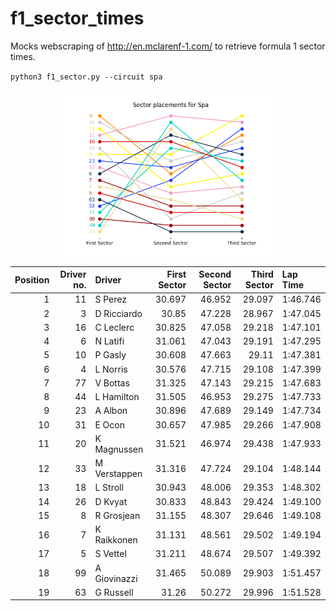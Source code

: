 # f1_sector_times
Mocks webscraping of http://en.mclarenf-1.com/ to retrieve formula 1 sector times.

`python3 f1_sector.py --circuit spa`

<p align="center">
<img src="assets/spa_sectors.png" width ="70%">
<p>


|   Position |   Driver no. | Driver       |   First Sector |   Second Sector |   Third Sector | Lap Time   |
|-----------:|-------------:|:-------------|---------------:|----------------:|---------------:|:-----------|
|          1 |           11 | S Perez      |         30.697 |          46.952 |         29.097 | 1:46.746   |
|          2 |            3 | D Ricciardo  |         30.85  |          47.228 |         28.967 | 1:47.045   |
|          3 |           16 | C Leclerc    |         30.825 |          47.058 |         29.218 | 1:47.101   |
|          4 |            6 | N Latifi     |         31.061 |          47.043 |         29.191 | 1:47.295   |
|          5 |           10 | P Gasly      |         30.608 |          47.663 |         29.11  | 1:47.381   |
|          6 |            4 | L Norris     |         30.576 |          47.715 |         29.108 | 1:47.399   |
|          7 |           77 | V Bottas     |         31.325 |          47.143 |         29.215 | 1:47.683   |
|          8 |           44 | L Hamilton   |         31.505 |          46.953 |         29.275 | 1:47.733   |
|          9 |           23 | A Albon      |         30.896 |          47.689 |         29.149 | 1:47.734   |
|         10 |           31 | E Ocon       |         30.657 |          47.985 |         29.266 | 1:47.908   |
|         11 |           20 | K Magnussen  |         31.521 |          46.974 |         29.438 | 1:47.933   |
|         12 |           33 | M Verstappen |         31.316 |          47.724 |         29.104 | 1:48.144   |
|         13 |           18 | L Stroll     |         30.943 |          48.006 |         29.353 | 1:48.302   |
|         14 |           26 | D Kvyat      |         30.833 |          48.843 |         29.424 | 1:49.100   |
|         15 |            8 | R Grosjean   |         31.155 |          48.307 |         29.646 | 1:49.108   |
|         16 |            7 | K Raikkonen  |         31.131 |          48.561 |         29.502 | 1:49.194   |
|         17 |            5 | S Vettel     |         31.211 |          48.674 |         29.507 | 1:49.392   |
|         18 |           99 | A Giovinazzi |         31.465 |          50.089 |         29.903 | 1:51.457   |
|         19 |           63 | G Russell    |         31.26  |          50.272 |         29.996 | 1:51.528   |
